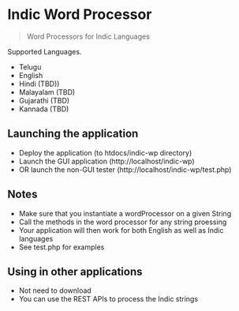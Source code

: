 # Indic Word Processor
> Word Processors for Indic Languages

Supported Languages. 

- Telugu
- English
- Hindi  (TBD))
- Malayalam   (TBD)
- Gujarathi   (TBD)
- Kannada (TBD)

## Launching the application

- Deploy the application (to htdocs/indic-wp directory)
- Launch the GUI application (http://localhost/indic-wp)
- OR launch the non-GUI tester (http://localhost/indic-wp/test.php)


## Notes
- Make sure that you instantiate a wordProcessor on a given String
- Call the methods in the word processor for any string proessing
- Your application will then work for both English as well as Indic languages
- See test.php for examples

## Using in other applications
- Not need to download
- You can use the REST APIs to process the Indic strings
